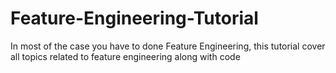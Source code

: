 # Feature-Engineering-Tutorial
In most of the case you have to done Feature Engineering, this tutorial cover all topics related to feature engineering along with code
